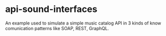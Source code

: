 # api-sound-interfaces
An example used to simulate a simple music catalog API in 3 kinds of know comunication patterns like SOAP, REST, GraphQL.
